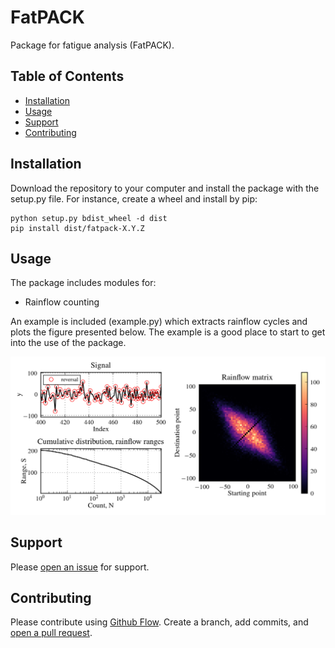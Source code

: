 # FatPACK

Package for fatigue analysis (FatPACK).

## Table of Contents

- [Installation](#installation)
- [Usage](#usage)
- [Support](#support)
- [Contributing](#contributing)


## Installation

Download the repository to your computer and install the package with the setup.py file. For instance, create a wheel and install by pip:
	
    python setup.py bdist_wheel -d dist
    pip install dist/fatpack-X.Y.Z


## Usage

The package includes modules for:

- Rainflow counting

An example is included (example.py) which extracts rainflow cycles and plots the figure presented below. The example is a good place to start to get into the use of the package.

![Figure from example.py](example.png)

## Support

Please [open an issue](https://github.com/Gunnstein/FatPACK/issues/new) for support.

## Contributing

Please contribute using [Github Flow](https://guides.github.com/introduction/flow/). Create a branch, add commits, and [open a pull request](https://github.com/Gunnstein/FatPACK/compare/).
